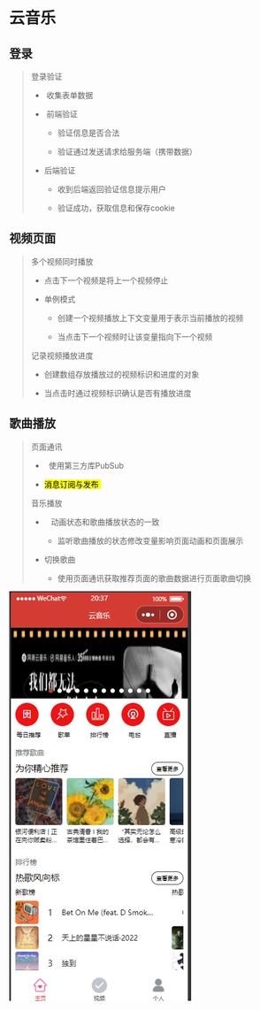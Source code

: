 # 云音乐

## 登录

> 登录验证
> 
> -  收集表单数据 
> 
> -  前端验证
>   
>   - 验证信息是否合法 
>   
>   - 验证通过发送请求给服务端（携带数据）
> 
> - 后端验证
>   
>   - 收到后端返回验证信息提示用户
>   
>   - 验证成功，获取信息和保存cookie

## 视频页面

> 多个视频同时播放
> 
> - 点击下一个视频是将上一个视频停止
> 
> - 单例模式
>   
>   - 创建一个视频播放上下文变量用于表示当前播放的视频
>   
>   - 当点击下一个视频时让该变量指向下一个视频 
> 
> 记录视频播放进度
> 
> - 创建数组存放播放过的视频标识和进度的对象
> 
> - 当点击时通过视频标识确认是否有播放进度

## 歌曲播放

> 页面通讯
> 
> -   使用第三方库PubSub
> 
> - <mark>消息订阅与发布 </mark>
> 
> 音乐播放
> 
> -    动画状态和歌曲播放状态的一致
>   
>   - 监听歌曲播放的状态修改变量影响页面动画和页面展示 
> 
> - 切换歌曲
>   
>   - 使用页面通讯获取推荐页面的歌曲数据进行页面歌曲切换

![](static/md/first.png)
